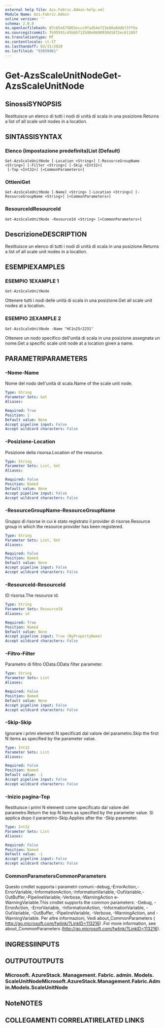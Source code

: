 ```yaml
---
external help file: Azs.Fabric.Admin-help.xml
Module Name: Azs.Fabric.Admin
online version: ''
schema: 2.0.0
ms.openlocfilehash: 07cb5e675003eccc9fad54e723e80a0ddb73ff9a
ms.sourcegitcommit: fb95591c45bb5f12b98e0690938d18f2ec611897
ms.translationtype: MT
ms.contentlocale: it-IT
ms.lasthandoff: 03/15/2020
ms.locfileid: "93859961"
---
```

# <span data-ttu-id="b7bf7-101">Get-AzsScaleUnitNode</span><span class="sxs-lookup"><span data-stu-id="b7bf7-101">Get-AzsScaleUnitNode</span></span>

## <span data-ttu-id="b7bf7-102">Sinossi</span><span class="sxs-lookup"><span data-stu-id="b7bf7-102">SYNOPSIS</span></span>
<span data-ttu-id="b7bf7-103">Restituisce un elenco di tutti i nodi di unità di scala in una posizione.</span><span class="sxs-lookup"><span data-stu-id="b7bf7-103">Returns a list of all scale unit nodes in a location.</span></span>

## <span data-ttu-id="b7bf7-104">SINTASSI</span><span class="sxs-lookup"><span data-stu-id="b7bf7-104">SYNTAX</span></span>

### <span data-ttu-id="b7bf7-105">Elenco (impostazione predefinita)</span><span class="sxs-lookup"><span data-stu-id="b7bf7-105">List (Default)</span></span>
```
Get-AzsScaleUnitNode [-Location <String>] [-ResourceGroupName <String>] [-Filter <String>] [-Skip <Int32>]
 [-Top <Int32>] [<CommonParameters>]
```

### <span data-ttu-id="b7bf7-106">Ottieni</span><span class="sxs-lookup"><span data-stu-id="b7bf7-106">Get</span></span>
```
Get-AzsScaleUnitNode [-Name] <String> [-Location <String>] [-ResourceGroupName <String>] [<CommonParameters>]
```

### <span data-ttu-id="b7bf7-107">ResourceId</span><span class="sxs-lookup"><span data-stu-id="b7bf7-107">ResourceId</span></span>
```
Get-AzsScaleUnitNode -ResourceId <String> [<CommonParameters>]
```

## <span data-ttu-id="b7bf7-108">Descrizione</span><span class="sxs-lookup"><span data-stu-id="b7bf7-108">DESCRIPTION</span></span>
<span data-ttu-id="b7bf7-109">Restituisce un elenco di tutti i nodi di unità di scala in una posizione.</span><span class="sxs-lookup"><span data-stu-id="b7bf7-109">Returns a list of all scale unit nodes in a location.</span></span>

## <span data-ttu-id="b7bf7-110">ESEMPI</span><span class="sxs-lookup"><span data-stu-id="b7bf7-110">EXAMPLES</span></span>

### <span data-ttu-id="b7bf7-111">ESEMPIO 1</span><span class="sxs-lookup"><span data-stu-id="b7bf7-111">EXAMPLE 1</span></span>
```
Get-AzsScaleUnitNode
```

<span data-ttu-id="b7bf7-112">Ottenere tutti i nodi delle unità di scala in una posizione.</span><span class="sxs-lookup"><span data-stu-id="b7bf7-112">Get all scale unit nodes at a location.</span></span>

### <span data-ttu-id="b7bf7-113">ESEMPIO 2</span><span class="sxs-lookup"><span data-stu-id="b7bf7-113">EXAMPLE 2</span></span>
```
Get-AzsScaleUnitNode -Name "HC1n25r2231"
```

<span data-ttu-id="b7bf7-114">Ottenere un nodo specifico dell'unità di scala in una posizione assegnata un nome.</span><span class="sxs-lookup"><span data-stu-id="b7bf7-114">Get a specific scale unit node at a location given a name.</span></span>

## <span data-ttu-id="b7bf7-115">PARAMETRI</span><span class="sxs-lookup"><span data-stu-id="b7bf7-115">PARAMETERS</span></span>

### <span data-ttu-id="b7bf7-116">-Nome</span><span class="sxs-lookup"><span data-stu-id="b7bf7-116">-Name</span></span>
<span data-ttu-id="b7bf7-117">Nome del nodo dell'unità di scala.</span><span class="sxs-lookup"><span data-stu-id="b7bf7-117">Name of the scale unit node.</span></span>

```yaml
Type: String
Parameter Sets: Get
Aliases:

Required: True
Position: 1
Default value: None
Accept pipeline input: False
Accept wildcard characters: False
```

### <span data-ttu-id="b7bf7-118">-Posizione</span><span class="sxs-lookup"><span data-stu-id="b7bf7-118">-Location</span></span>
<span data-ttu-id="b7bf7-119">Posizione della risorsa.</span><span class="sxs-lookup"><span data-stu-id="b7bf7-119">Location of the resource.</span></span>

```yaml
Type: String
Parameter Sets: List, Get
Aliases:

Required: False
Position: Named
Default value: None
Accept pipeline input: False
Accept wildcard characters: False
```

### <span data-ttu-id="b7bf7-120">-ResourceGroupName</span><span class="sxs-lookup"><span data-stu-id="b7bf7-120">-ResourceGroupName</span></span>
<span data-ttu-id="b7bf7-121">Gruppo di risorse in cui è stato registrato il provider di risorse.</span><span class="sxs-lookup"><span data-stu-id="b7bf7-121">Resource group in which the resource provider has been registered.</span></span>

```yaml
Type: String
Parameter Sets: List, Get
Aliases:

Required: False
Position: Named
Default value: None
Accept pipeline input: False
Accept wildcard characters: False
```

### <span data-ttu-id="b7bf7-122">-ResourceId</span><span class="sxs-lookup"><span data-stu-id="b7bf7-122">-ResourceId</span></span>
<span data-ttu-id="b7bf7-123">ID risorsa.</span><span class="sxs-lookup"><span data-stu-id="b7bf7-123">The resource id.</span></span>

```yaml
Type: String
Parameter Sets: ResourceId
Aliases: id

Required: True
Position: Named
Default value: None
Accept pipeline input: True (ByPropertyName)
Accept wildcard characters: False
```

### <span data-ttu-id="b7bf7-124">-Filtro</span><span class="sxs-lookup"><span data-stu-id="b7bf7-124">-Filter</span></span>
<span data-ttu-id="b7bf7-125">Parametro di filtro OData.</span><span class="sxs-lookup"><span data-stu-id="b7bf7-125">OData filter parameter.</span></span>

```yaml
Type: String
Parameter Sets: List
Aliases:

Required: False
Position: Named
Default value: None
Accept pipeline input: False
Accept wildcard characters: False
```

### <span data-ttu-id="b7bf7-126">-Skip</span><span class="sxs-lookup"><span data-stu-id="b7bf7-126">-Skip</span></span>
<span data-ttu-id="b7bf7-127">Ignorare i primi elementi N specificati dal valore del parametro.</span><span class="sxs-lookup"><span data-stu-id="b7bf7-127">Skip the first N items as specified by the parameter value.</span></span>

```yaml
Type: Int32
Parameter Sets: List
Aliases:

Required: False
Position: Named
Default value: -1
Accept pipeline input: False
Accept wildcard characters: False
```

### <span data-ttu-id="b7bf7-128">-Inizio pagina</span><span class="sxs-lookup"><span data-stu-id="b7bf7-128">-Top</span></span>
<span data-ttu-id="b7bf7-129">Restituisce i primi N elementi come specificato dal valore del parametro.</span><span class="sxs-lookup"><span data-stu-id="b7bf7-129">Return the top N items as specified by the parameter value.</span></span>
<span data-ttu-id="b7bf7-130">Si applica dopo il parametro-Skip.</span><span class="sxs-lookup"><span data-stu-id="b7bf7-130">Applies after the -Skip parameter.</span></span>

```yaml
Type: Int32
Parameter Sets: List
Aliases:

Required: False
Position: Named
Default value: -1
Accept pipeline input: False
Accept wildcard characters: False
```

### <span data-ttu-id="b7bf7-131">CommonParameters</span><span class="sxs-lookup"><span data-stu-id="b7bf7-131">CommonParameters</span></span>
<span data-ttu-id="b7bf7-132">Questo cmdlet supporta i parametri comuni:-debug,-ErrorAction,-ErrorVariable,-InformationAction,-InformationVariable,-OutVariable,-OutBuffer,-PipelineVariable,-Verbose,-WarningAction e-WarningVariable.</span><span class="sxs-lookup"><span data-stu-id="b7bf7-132">This cmdlet supports the common parameters: -Debug, -ErrorAction, -ErrorVariable, -InformationAction, -InformationVariable, -OutVariable, -OutBuffer, -PipelineVariable, -Verbose, -WarningAction, and -WarningVariable.</span></span> <span data-ttu-id="b7bf7-133">Per altre informazioni, Vedi about_CommonParameters ( http://go.microsoft.com/fwlink/?LinkID=113216) .</span><span class="sxs-lookup"><span data-stu-id="b7bf7-133">For more information, see about_CommonParameters (http://go.microsoft.com/fwlink/?LinkID=113216).</span></span>

## <span data-ttu-id="b7bf7-134">INGRESSI</span><span class="sxs-lookup"><span data-stu-id="b7bf7-134">INPUTS</span></span>

## <span data-ttu-id="b7bf7-135">OUTPUT</span><span class="sxs-lookup"><span data-stu-id="b7bf7-135">OUTPUTS</span></span>

### <span data-ttu-id="b7bf7-136">Microsoft. AzureStack. Management. Fabric. admin. Models. ScaleUnitNode</span><span class="sxs-lookup"><span data-stu-id="b7bf7-136">Microsoft.AzureStack.Management.Fabric.Admin.Models.ScaleUnitNode</span></span>

## <span data-ttu-id="b7bf7-137">Note</span><span class="sxs-lookup"><span data-stu-id="b7bf7-137">NOTES</span></span>

## <span data-ttu-id="b7bf7-138">COLLEGAMENTI CORRELATI</span><span class="sxs-lookup"><span data-stu-id="b7bf7-138">RELATED LINKS</span></span>
